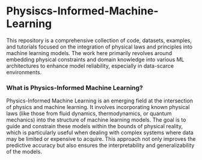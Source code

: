 # Physiscs-Informed-Machine-Learning
This repository is a comprehensive collection of code, datasets, examples, and tutorials focused on the integration of physical laws and principles into machine learning models. The work here primarily revolves around embedding physical constraints and domain knowledge into various ML architectures to enhance model reliability, especially in data-scarce environments.

### What is Physics-Informed Machine Learning?
Physics-Informed Machine Learning is an emerging field at the intersection of physics and machine learning. It involves incorporating known physical laws (like those from fluid dynamics, thermodynamics, or quantum mechanics) into the structure of machine learning models. The goal is to guide and constrain these models within the bounds of physical reality, which is particularly useful when dealing with complex systems where data may be limited or expensive to acquire. This approach not only improves the predictive accuracy but also ensures the interpretability and generalizability of the models.
